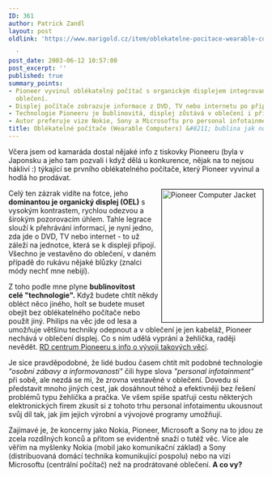 ```yaml
---
ID: 361
author: Patrick Zandl
layout: post
oldlink: 'https://www.marigold.cz/item/oblekatelne-pocitace-wearable-computers-bublina-jak-noha

  '
post_date: 2003-06-12 10:57:00
post_excerpt: ''
published: true
summary_points:
- Pioneer vyvinul oblékatelný počítač s organickým displejem integrovaným v rukávu
  oblečení.
- Displej počítače zobrazuje informace z DVD, TV nebo internetu po připojení jednotky.
- Technologie Pioneeru je bublinovitá, displej zůstává v oblečení i při praní.
- Autor preferuje vize Nokie, Sony a Microsoftu pro personal infotainment před oblečením.
title: Oblékatelné počítače (Wearable Computers) &#8211; bublina jak noha?
---
```


<p>
Včera jsem od kamaráda dostal nějaké info z tiskovky Pioneeru (byla v Japonsku a jeho tam pozvali i když dělá u konkurence, nějak na to nejsou hákliví :) týkající se prvního oblékatelného počítače, který Pioneer vyvinul a hodlá ho prodávat. </p>

<p>
<IMG height=262 alt="Pioneer Computer Jacket" src="/wp-content/uploads/pioneercomputerjacket.jpg" width=200 align=right border=1>Celý ten zázrak vidíte na fotce, jeho <STRONG>dominantou je organický displej (OEL)</STRONG> s vysokým kontrastem, rychlou odezvou a širokým pozorovacím úhlem. Tahle legrace slouží k přehrávání informací, je nyní jedno, zda jde o DVD, TV nebo internet - to už záleží na jednotce, která se k displeji připojí. Všechno je vestavěno do oblečení, v daném případě do rukávu nějaké blůzky (znalci módy nechť mne nebijí). </p>

<p>
Z toho podle mne plyne <STRONG>bublinovitost celé&#160;"technologie".</STRONG> Když budete chtít někdy obléct něco jiného, holt se budete muset obejít bez oblékatelného počítače nebo použít jiný. Philips na věc jde od lesa a umožňuje většinu techniky odepnout a v oblečení je jen kabeláž, Pioneer nechává v oblečení displej. Co s ním udělá vyprání a žehlička, raději nevědět. <A href="http://www.pioneer.co.jp/crdl/index-e.html" target=_blank>RD centrum Pioneeru s info o vývoji takových věcí</A>. </p>

<p>
Je sice pravděpodobné, že lidé budou časem chtít mít podobné technologie <EM>"osobní zábavy a informovanosti"</EM> čili hype slova <EM>"personal infotainment"</EM> při sobě, ale nezdá se mi, že zrovna vestavěné v oblečení. Dovedu si představit mnoho jiných cest, jak dosáhnout téhož a efektivněji bez řešení problémů typu žehlička a pračka. Ve všem spíše spatřuji cestu některých elektronických firem zkusit si z tohoto trhu personal infotaimentu ukousnout svůj díl tak, jak jim jejich výrobní a vývojové programy umožňují. </p>

<p>
Zajímavé je, že koncerny jako Nokia, Pioneer, Microsoft&#160;a Sony na to jdou ze zcela rozdílných konců a přitom se evidentně snaží o tutéž věc. Více ale věřím na myšlenky Nokia (mobil jako komunikační základ) a Sony (distribuovaná domácí technika komunikující pospolu) nebo na vizi Microsoftu (centrální počítač) než na prodrátované oblečení. <STRONG>A co vy?</STRONG></p>